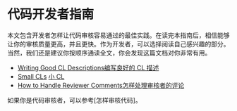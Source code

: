# 代码开发者指南

本文包含开发者怎样让代码审核容易通过的最佳实践。在读完本指南后，相信能够让你的审核质量更高，并且更快。作为开发者，可以选择阅读自己感兴趣的部分。当然，我们还是建议你按顺序通读全文，你会发现这篇文档对你非常有用。

-   [Writing Good CL Descriptions](cl-descriptions.md)[编写良好的 CL 描述](cl-descriptions.md)
-   [Small CLs](small-cls.md) [小 CL ](small-cls.md) 
-   [How to Handle Reviewer Comments](handling-comments.md)[怎样处理审核者的评论](handling-comments.md)

如果你是代码审核者，可以参考[怎样审核代码]。
